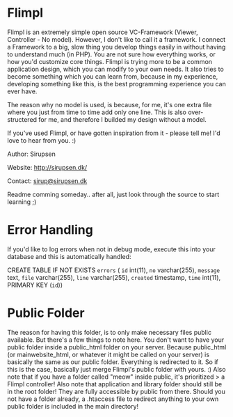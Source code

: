 Flimpl
======
Flimpl is an extremely simple open source VC-Framework (Viewer, Controller - No model). However, I don't like to call it a framework. I connect a Framework to a big, slow thing you develop things easily in without having to understand much (in PHP). You are not sure how everything works, or how you'd customize core things. Flimpl is trying more to be a common application design, which you can modify to your own needs. It also tries to become something which you can learn from, because in my experience, developing something like this, is the best programming experience you can ever have.

The reason why no model is used, is because, for me, it's one extra file where you just from time to time add only one line. This is also over-structered for me, and therefore I builded my design without a model.

If you've used Flimpl, or have gotten inspiration from it - please tell me! I'd love to hear from you. :)

Author: Sirupsen

Website: http://sirupsen.dk/

Contact: sirup@sirupsen.dk

Readme comming someday.. after all, just look through the source to start learning ;)

Error Handling
==============

If you'd like to log errors when not in debug mode, execute this into your database and this is automatically handled:

CREATE TABLE IF NOT EXISTS `errors` ( `id` int(11), `no` varchar(255), `message` text, `file` varchar(255), `line` varchar(255), `created` timestamp, `time` int(11), PRIMARY KEY (`id`))

Public Folder
=============

The reason for having this folder, is to only make necessary files public available. But there's a few things to note here. You don't want to have your public folder inside a public_html folder on your server. Because public_html (or mainwebsite_html, or whatever it might be called on your server) is basically the same as our public folder. Everything is redirected to it. So if this is the case, basically just merge Flimpl's public folder with yours. :) Also note that if you have a folder called "meow" inside public, it's prioritized > a Flimpl controller! Also note that application and library folder should still be in the root folder! They are fully accessible by public from there. Should you not have a folder already, a .htaccess file to redirect anything to your own public folder is included in the main directory!
